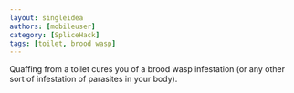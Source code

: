 ```yaml
---
layout: singleidea
authors: [mobileuser]
category: [SpliceHack]
tags: [toilet, brood wasp]
---
```

Quaffing from a toilet cures you of a brood wasp infestation (or any other sort
of infestation of parasites in your body).
